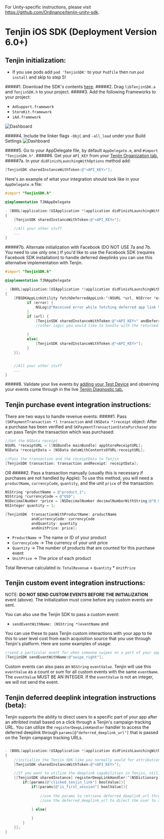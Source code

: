 For Unity-specific instructions, please visit https://github.com/Ordinance/tenjin-unity-sdk.

Tenjin iOS SDK (Deployment Version 6.0+)
==============

Tenjin initialization:
-------------------------------
- If you use pods add `pod 'TenjinSDK'` to your `Podfile` then run `pod install` and skip to step 5!

#####1. Download the SDK's contents <a href="https://github.com/Ordinance/tenjin-ios-sdk/archive/master.zip"> here</a>.
#####2. Drag `libTenjinSDK.a` and `TenjinSDK.h` to your project. 
#####3. Add the following Frameworks to your project:
  - `AdSupport.framework`
  - `StoreKit.framework`
  - `iAd.framework`

![Dashboard](https://s3.amazonaws.com/tenjin-instructions/ios_link_binary.png "dashboard")

#####4. Include the linker flags `-ObjC` and `-all_load` under your Build Settings
![Dashboard](https://s3.amazonaws.com/tenjin-instructions/ios_linker_flags.png "dashboard")

#####5. Go to your AppDelegate file, by default `AppDelegate.m`, and `#import "TenjinSDK.h"`.
#####6. Get your `API_KEY` from your <a href="https://tenjin.io/dashboard/organizations">Tenjin Organization tab.</a>
#####7a. In your `didFinishLaunchingWithOptions` method add:
```objectivec
[TenjinSDK sharedInstanceWithToken:@"<API_KEY>"];
```

Here's an example of what your integration should look like in your `AppDelegate.m` file:

```objectivec
#import "TenjinSDK.h"

@implementation TJNAppDelegate

- (BOOL)application:(UIApplication *)application didFinishLaunchingWithOptions:(NSDictionary *)launchOptions
{
    [TenjinSDK sharedInstanceWithToken:@"<API_KEY>"];

    //All your other stuff
    ...
}
```

#####7b. Alternate initialization with Facebook (DO NOT USE 7a and 7b. You need to use only one.)
If you'd like to use the Facebook SDK (requires Facebook SDK installation) to handle deferred deeplinks you can use this alternative implementation with Tenjin.

```objectivec
#import "TenjinSDK.h"

@implementation TJNAppDelegate

- (BOOL)application:(UIApplication *)application didFinishLaunchingWithOptions:(NSDictionary *)launchOptions
{
    [FBSDKAppLinkUtility fetchDeferredAppLink:^(NSURL *url, NSError *error) {
          if (error) {
              NSLog(@"Received error while fetching deferred app link %@", error);
          }
          if (url) {
              [TenjinSDK sharedInstanceWithToken:@"<API_KEY>" andDeferredDeeplink: url];
              //other logic you would like to handle with the returned url
              
          }
          else{
              [TenjinSDK sharedInstanceWithToken:@"<API_KEY>"];
          }
    }];


    //All your other stuff
    ...
}
```

#####8. Validate your live events by <a href="https://tenjin.io/dashboard/debug_app_users">adding your Test Device</a> and observing your events come through in the live <a href="https://tenjin.io/dashboard/sdk_diagnostics"> Tenjin Diagnostic tab.</a>


Tenjin purchase event integration instructions:
--------
There are two ways to handle revenue events:
#####1. Pass `(SKPaymentTransaction *) transaction` and `(NSData *)receipt` object:
After a purchase has been verified and `SKPaymentTransactionStatePurchased` you can pass Tenjin the transaction which was purchased:
```objectivec
//Get the NSData receipt
NSURL *receiptURL = [[NSBundle mainBundle] appStoreReceiptURL];
NSData *receiptData = [NSData dataWithContentsOfURL:receiptURL];

//Pass the transaction and the receiptData to Tenjin
[TenjinSDK transaction: transaction andReceipt: receiptData];
```
OR
#####2. Pass a transaction manually (usually this is necessary if purchases are not handled by Apple):
To use this method, you will need a `productName`, `currencyCode`, `quantity`, and the unit `price` of the transaction:
```objectivec
NSString *productName = @"product_1";
NSString *currencyCode = @"USD";
NSDecimalNumber *price = [NSDecimalNumber decimalNumberWithString:@"0.99"];
NSInteger quantity = 1;

[TenjinSDK  transactionWithProductName: productName
            andCurrencyCode: currencyCode
            andQuantity: quantity
            andUnitPrice: price];
```
- `ProductName` -> The name or ID of your product
- `CurrencyCode` -> The currency of your unit price
- `Quantity` -> The number of products that are counted for this purchase event
- `UnitPrice` -> The price of each product

Total Revenue calculated is: `TotalRevenue` = `Quantity` * `UnitPrice`

Tenjin custom event integration instructions:
--------
NOTE: **DO NOT SEND CUSTOM EVENTS BEFORE THE INITIALIZATION** event (above). The initialization must come before any custom events are sent. 

You can also use the Tenjin SDK to pass a custom event:
- ```sendEventWithName: (NSString *)eventName``` and

You can use these to pass Tenjin custom interactions with your app to tie this to user level cost from each acquisition source that you use through Tenjin's platform. Here are some examples of usage:

```objectivec
//send a particular event for when someone swipes on a part of your app
[TenjinSDK sendEventWithName:@"swipe_right"];

```

Custom events can also pass an `NSString` `eventValue`. Tenjin will use this `eventValue` as a count or sum for all custom events with the same `eventName`. The `eventValue` MUST BE AN INTEGER. If the `eventValue` is not an integer, we will not send the event. 

Tenjin deferred deeplink integration instructions (beta):
-------
Tenjin supports the ability to direct users to a specific part of your app after an attribted install based on a click through a Tenjin's campaign tracking URL. You can utilize the `registerDeepLinkHandler` handler to access the deferred deeplink through `params[@"deferred_deeplink_url"]` that is passed on the Tenjin campaign tracking URLs.

```objectivec

- (BOOL)application:(UIApplication *)application didFinishLaunchingWithOptions:(NSDictionary *)launchOptions
{
    //initialize the Tenjin SDK like you normally would for attribution
    [TenjinSDK sharedInstanceWithToken:@"<API_KEY>"];

    //If you want to utilize the deeplink capabilities in Tenjin, utilize the registerDeepLinkHandler to retrieve the deferred_deeplink_url from the params NSDictionary object
    [[TenjinSDK sharedInstance] registerDeepLinkHandler:^(NSDictionary *params, NSError *error) {
        if([params[@"clicked_tenjin_link"] boolValue]){
            if([params[@"is_first_session"] boolValue]){
                
                //use the params to retrieve deferred_deeplink_url through params[@"deferred_deeplink_url"]
                //use the deferred_deeplink_url to direct the user to a specific part of your app
                
            } else{

            }
        }
    }];
}
```